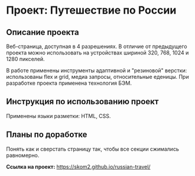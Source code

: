 # Проект: Путешествие по России

## Описание проекта

Веб-страница, доступная в 4 разрешениях.
В отличие от предыдущего проекта можно использовать на устройствах шириной 320, 768, 1024 и 1280 пикселей.

В работе применены инструменты адаптивной и "резиновой" верстки: использованы flex и grid, медиа запросы,
относительные еденицы. При разработке проекта применена технология БЭМ.

## Инструкция по использованию проект

Применены языки разметки: HTML, CSS.

## Планы по доработке

Понять как и сверстать страницу так, чтобы все секции сжимались равномерно.

**Ссылка на проект:** https://skom2.github.io/russian-travel/
